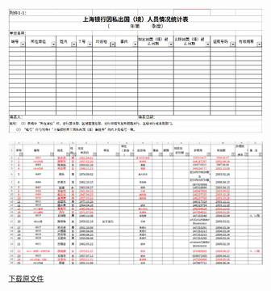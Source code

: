 ![附件1-1：上海银行因私出国（境）人员情况统计表](/images/1-3-4-1-1-1.png)

![附件1-1：上海银行因私出国（境）人员情况统计表](/images/1-3-4-1-1-2.png)

[下载原文件](http://pan.baidu.com/s/1pLLA0vp)
